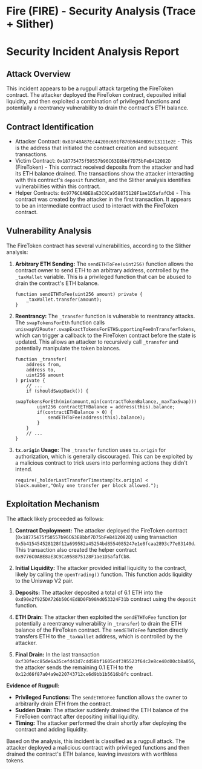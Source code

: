 # Fire (FIRE) - Security Analysis (Trace + Slither)

# Security Incident Analysis Report

## Attack Overview
This incident appears to be a rugpull attack targeting the FireToken contract. The attacker deployed the FireToken contract, deposited initial liquidity, and then exploited a combination of privileged functions and potentially a reentrancy vulnerability to drain the contract's ETH balance.

## Contract Identification
- Attacker Contract: `0x81F48A87Ec44208c691f870b9d400D9c13111e2E` - This is the address that initiated the contract creation and subsequent transactions.
- Victim Contract: `0x18775475f50557b96C63E8bbf7D75bFeB412082D` (FireToken) - This contract received deposits from the attacker and had its ETH balance drained. The transactions show the attacker interacting with this contract's `deposit` function, and the Slither analysis identifies vulnerabilities within this contract.
- Helper Contracts: `0x9776C0ABE8aE3C9Ca958875128F1ae1D5afafCb8` - This contract was created by the attacker in the first transaction. It appears to be an intermediate contract used to interact with the FireToken contract.

## Vulnerability Analysis
The FireToken contract has several vulnerabilities, according to the Slither analysis:

1.  **Arbitrary ETH Sending:** The `sendETHToFee(uint256)` function allows the contract owner to send ETH to an arbitrary address, controlled by the `_taxWallet` variable. This is a privileged function that can be abused to drain the contract's ETH balance.

    ```solidity
    function sendETHToFee(uint256 amount) private {
        _taxWallet.transfer(amount);
    }
    ```

2.  **Reentrancy:** The `_transfer` function is vulnerable to reentrancy attacks. The `swapTokensForEth` function calls `uniswapV2Router.swapExactTokensForETHSupportingFeeOnTransferTokens`, which can trigger a callback to the FireToken contract before the state is updated. This allows an attacker to recursively call `_transfer` and potentially manipulate the token balances.

    ```solidity
    function _transfer(
        address from,
        address to,
        uint256 amount
    ) private {
        // ...
        if (shouldSwapBack()) {
            swapTokensForEth(min(amount,min(contractTokenBalance,_maxTaxSwap)));
            uint256 contractETHBalance = address(this).balance;
            if(contractETHBalance > 0) {
                sendETHToFee(address(this).balance);
            }
        }
        // ...
    }
    ```

3.  **`tx.origin` Usage:** The `_transfer` function uses `tx.origin` for authorization, which is generally discouraged. This can be exploited by a malicious contract to trick users into performing actions they didn't intend.

    ```solidity
    require(_holderLastTransferTimestamp[tx.origin] < block.number,"Only one transfer per block allowed.");
    ```

## Exploitation Mechanism
The attack likely proceeded as follows:

1.  **Contract Deployment:** The attacker deployed the FireToken contract (`0x18775475f50557b96C63E8bbf7D75bFeB412082D`) using transaction `0x5b415454528128f12a699582a45254bd8554085247e1e8fcaa2893c77e83140d`. This transaction also created the helper contract `0x9776C0ABE8aE3C9Ca958875128F1ae1D5afafCb8`.

2.  **Initial Liquidity:** The attacker provided initial liquidity to the contract, likely by calling the `openTrading()` function. This function adds liquidity to the Uniswap V2 pair.

3.  **Deposits:** The attacker deposited a total of 6.1 ETH into the `0xd90e2f925DA726b50C4Ed8D0Fb90Ad053324F31b` contract using the `deposit` function.

4.  **ETH Drain:** The attacker then exploited the `sendETHToFee` function (or potentially a reentrancy vulnerability in `_transfer`) to drain the ETH balance of the FireToken contract. The `sendETHToFee` function directly transfers ETH to the `_taxWallet` address, which is controlled by the attacker.

5.  **Final Drain:** In the last transaction `0xf30fecc85de6a35cefd43d7cdd58bf1605c4f395523f64c2e8ce40d00cb8a056`, the attacker sends the remaining 0.1 ETH to the `0x12d66f87a04a9e220743712ce6d9bb1b5616b8fc` contract.

**Evidence of Rugpull:**

*   **Privileged Functions:** The `sendETHToFee` function allows the owner to arbitrarily drain ETH from the contract.
*   **Sudden Drain:** The attacker suddenly drained the ETH balance of the FireToken contract after depositing initial liquidity.
*   **Timing:** The attacker performed the drain shortly after deploying the contract and adding liquidity.

Based on the analysis, this incident is classified as a rugpull attack. The attacker deployed a malicious contract with privileged functions and then drained the contract's ETH balance, leaving investors with worthless tokens.
